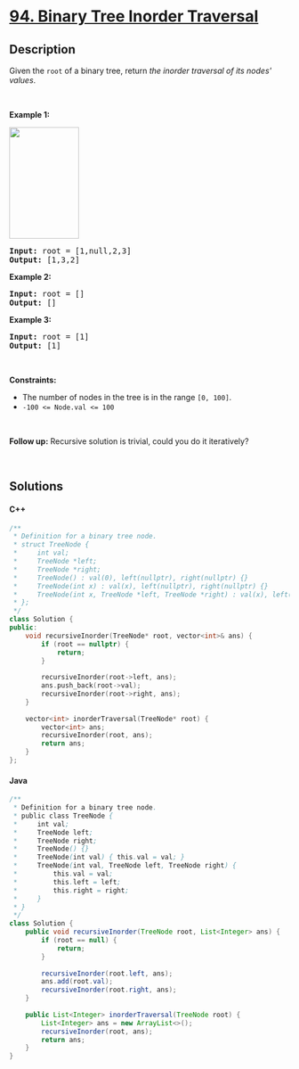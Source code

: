 # [94. Binary Tree Inorder Traversal](https://leetcode.com/problems/binary-tree-inorder-traversal)

## Description

<p>Given the <code>root</code> of a binary tree, return <em>the inorder traversal of its nodes&#39; values</em>.</p>

<p>&nbsp;</p>
<p><strong class="example">Example 1:</strong></p>
<img alt="" src="https://fastly.jsdelivr.net/gh/doocs/leetcode@main/solution/0000-0099/0094.Binary%20Tree%20Inorder%20Traversal/images/inorder_1.jpg" style="width: 125px; height: 200px;" />
<pre>
<strong>Input:</strong> root = [1,null,2,3]
<strong>Output:</strong> [1,3,2]
</pre>

<p><strong class="example">Example 2:</strong></p>

<pre>
<strong>Input:</strong> root = []
<strong>Output:</strong> []
</pre>

<p><strong class="example">Example 3:</strong></p>

<pre>
<strong>Input:</strong> root = [1]
<strong>Output:</strong> [1]
</pre>

<p>&nbsp;</p>
<p><strong>Constraints:</strong></p>

<ul>
    <li>The number of nodes in the tree is in the range <code>[0, 100]</code>.</li>
    <li><code>-100 &lt;= Node.val &lt;= 100</code></li>
</ul>

<p>&nbsp;</p>
<strong>Follow up:</strong> Recursive solution is trivial, could you do it iteratively?
<p>&nbsp;</p>

## Solutions

<!-- tabs:start -->

#### C++

```cpp
/**
 * Definition for a binary tree node.
 * struct TreeNode {
 *     int val;
 *     TreeNode *left;
 *     TreeNode *right;
 *     TreeNode() : val(0), left(nullptr), right(nullptr) {}
 *     TreeNode(int x) : val(x), left(nullptr), right(nullptr) {}
 *     TreeNode(int x, TreeNode *left, TreeNode *right) : val(x), left(left), right(right) {}
 * };
 */
class Solution {
public:
    void recursiveInorder(TreeNode* root, vector<int>& ans) {
        if (root == nullptr) {
            return;
        }
        
        recursiveInorder(root->left, ans);
        ans.push_back(root->val);
        recursiveInorder(root->right, ans);
    }
    
    vector<int> inorderTraversal(TreeNode* root) {
        vector<int> ans;
        recursiveInorder(root, ans);
        return ans;
    }
};
```

#### Java

```java
/**
 * Definition for a binary tree node.
 * public class TreeNode {
 *     int val;
 *     TreeNode left;
 *     TreeNode right;
 *     TreeNode() {}
 *     TreeNode(int val) { this.val = val; }
 *     TreeNode(int val, TreeNode left, TreeNode right) {
 *         this.val = val;
 *         this.left = left;
 *         this.right = right;
 *     }
 * }
 */
class Solution {
    public void recursiveInorder(TreeNode root, List<Integer> ans) {
        if (root == null) {
            return;
        }
        
        recursiveInorder(root.left, ans);
        ans.add(root.val);
        recursiveInorder(root.right, ans);
    }
    
    public List<Integer> inorderTraversal(TreeNode root) {
        List<Integer> ans = new ArrayList<>();
        recursiveInorder(root, ans);
        return ans;
    }
}
```

<!-- tabs:end -->